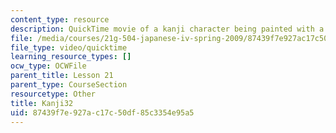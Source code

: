 ```yaml
---
content_type: resource
description: QuickTime movie of a kanji character being painted with a brush.
file: /media/courses/21g-504-japanese-iv-spring-2009/87439f7e927ac17c50df85c3354e95a5_Kanji32.mov
file_type: video/quicktime
learning_resource_types: []
ocw_type: OCWFile
parent_title: Lesson 21
parent_type: CourseSection
resourcetype: Other
title: Kanji32
uid: 87439f7e-927a-c17c-50df-85c3354e95a5
---
```

